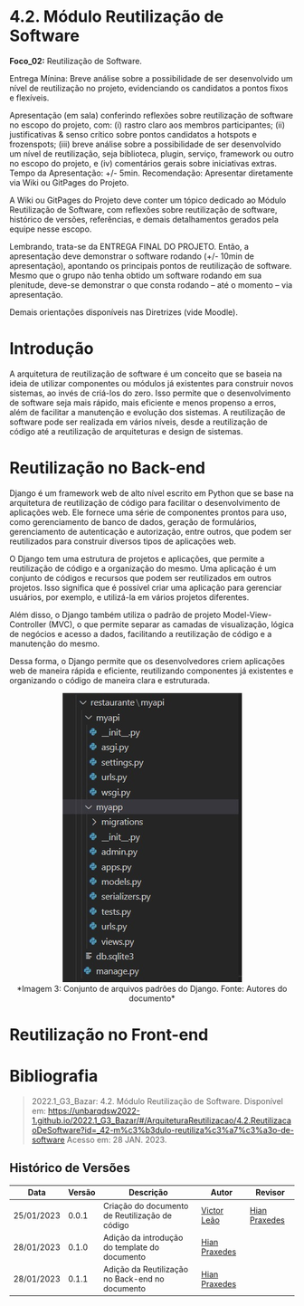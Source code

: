 # 4.2. Módulo Reutilização de Software

**Foco_02:** Reutilização de Software.

Entrega Mínina: Breve análise sobre a possibilidade de ser desenvolvido um nível de reutilização no projeto, evidenciando os candidatos a pontos fixos e flexíveis.

Apresentação (em sala) conferindo reflexões sobre reutilização de software no escopo do projeto, com: (i) rastro claro aos membros participantes; (ii) justificativas & senso crítico sobre pontos candidatos a hotspots e frozenspots; (iii) breve análise sobre a possibilidade de ser desenvolvido um nível de reutilização, seja biblioteca, plugin, serviço, framework ou outro no escopo do projeto, e (iv) comentários gerais sobre iniciativas extras. Tempo da Apresentação: +/- 5min. Recomendação: Apresentar diretamente via Wiki ou GitPages do Projeto.

A Wiki ou GitPages do Projeto deve conter um tópico dedicado ao Módulo Reutilização de Software, com reflexões sobre reutilização de software, histórico de versões, referências, e demais detalhamentos gerados pela equipe nesse escopo.

Lembrando, trata-se da ENTREGA FINAL DO PROJETO. Então, a apresentação deve demonstrar o software rodando (+/- 10min de apresentação), apontando os principais pontos de reutilização de software. Mesmo que o grupo não tenha obtido um software rodando em sua plenitude, deve-se demonstrar o que consta rodando – até o momento – via apresentação.

Demais orientações disponíveis nas Diretrizes (vide Moodle).

# Introdução

A arquitetura de reutilização de software é um conceito que se baseia na ideia de utilizar componentes ou módulos já existentes para construir novos sistemas, ao invés de criá-los do zero. Isso permite que o desenvolvimento de software seja mais rápido, mais eficiente e menos propenso a erros, além de facilitar a manutenção e evolução dos sistemas. A reutilização de software pode ser realizada em vários níveis, desde a reutilização de código até a reutilização de arquiteturas e design de sistemas.

# Reutilização no Back-end

Django é um framework web de alto nível escrito em Python que se base na arquitetura de reutilização de código para facilitar o desenvolvimento de aplicações web. Ele fornece uma série de componentes prontos para uso, como gerenciamento de banco de dados, geração de formulários, gerenciamento de autenticação e autorização, entre outros, que podem ser reutilizados para construir diversos tipos de aplicações web.

O Django tem uma estrutura de projetos e aplicações, que permite a reutilização de código e a organização do mesmo. Uma aplicação é um conjunto de códigos e recursos que podem ser reutilizados em outros projetos. Isso significa que é possível criar uma aplicação para gerenciar usuários, por exemplo, e utilizá-la em vários projetos diferentes.

Além disso, o Django também utiliza o padrão de projeto Model-View-Controller (MVC), o que permite separar as camadas de visualização, lógica de negócios e acesso a dados, facilitando a reutilização de código e a manutenção do mesmo.

Dessa forma, o Django permite que os desenvolvedores criem aplicações web de maneira rápida e eficiente, reutilizando componentes já existentes e organizando o código de maneira clara e estruturada.


<div align="center">
	<img src="../assets/print-24.jpeg" alt="Reutilização no Back-end">
    <br>
    *Imagem 3: Conjunto de arquivos padrões do Django. Fonte: Autores do documento*
</div>



# Reutilização no Front-end

# Bibliografia

> 2022.1_G3_Bazar: 4.2. Módulo Reutilização de Software. Disponível em: <https://unbarqdsw2022-1.github.io/2022.1_G3_Bazar/#/ArquiteturaReutilizacao/4.2.ReutilizacaoDeSoftware?id=_42-m%c3%b3dulo-reutiliza%c3%a7%c3%a3o-de-software> Acesso em: 28 JAN. 2023.

## Histórico de Versões

|    Data    | Versão |            Descrição           |       Autor     |    Revisor    |
|  --------  |  ----  |            ----------          | --------------- |    -------    |
| 25/01/2023 |  0.0.1 |  Criação do documento de Reutilização de código | [Victor Leão](https://github.com/victorleao) | [Hian Praxedes](https://github.com/HianPraxedes)|
| 28/01/2023 |  0.1.0 |  Adição da introdução do template do documento | [Hian Praxedes](https://github.com/HianPraxedes) |  |
| 28/01/2023 |  0.1.1 |  Adição da Reutilização no Back-end no documento | [Hian Praxedes](https://github.com/HianPraxedes) |  |


